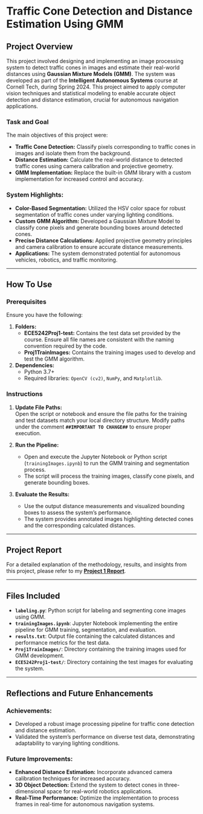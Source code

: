 # Traffic Cone Detection and Distance Estimation Using GMM

## Project Overview  
This project involved designing and implementing an image processing system to detect traffic cones in images and estimate their real-world distances using **Gaussian Mixture Models (GMM)**. The system was developed as part of the **Intelligent Autonomous Systems** course at Cornell Tech, during Spring 2024. This project aimed to apply computer vision techniques and statistical modeling to enable accurate object detection and distance estimation, crucial for autonomous navigation applications.

### Task and Goal  
The main objectives of this project were:
- **Traffic Cone Detection:** Classify pixels corresponding to traffic cones in images and isolate them from the background.  
- **Distance Estimation:** Calculate the real-world distance to detected traffic cones using camera calibration and projective geometry.  
- **GMM Implementation:** Replace the built-in GMM library with a custom implementation for increased control and accuracy.

### System Highlights:
- **Color-Based Segmentation:** Utilized the HSV color space for robust segmentation of traffic cones under varying lighting conditions.  
- **Custom GMM Algorithm:** Developed a Gaussian Mixture Model to classify cone pixels and generate bounding boxes around detected cones.  
- **Precise Distance Calculations:** Applied projective geometry principles and camera calibration to ensure accurate distance measurements.  
- **Applications:** The system demonstrated potential for autonomous vehicles, robotics, and traffic monitoring.

---

## How To Use

### Prerequisites
Ensure you have the following:
1. **Folders:**  
   - **ECE5242Proj1-test:** Contains the test data set provided by the course. Ensure all file names are consistent with the naming convention required by the code.
   - **Proj1TrainImages:** Contains the training images used to develop and test the GMM algorithm.
2. **Dependencies:**  
   - Python 3.7+  
   - Required libraries: `OpenCV (cv2)`, `NumPy`, and `Matplotlib`.  

### Instructions
1. **Update File Paths:**  
   Open the script or notebook and ensure the file paths for the training and test datasets match your local directory structure. Modify paths under the comment **`##IMPORTANT TO CHANGE##`** to ensure proper execution.  

2. **Run the Pipeline:**  
   - Open and execute the Jupyter Notebook or Python script (`trainingImages.ipynb`) to run the GMM training and segmentation process.  
   - The script will process the training images, classify cone pixels, and generate bounding boxes.  

3. **Evaluate the Results:**  
   - Use the output distance measurements and visualized bounding boxes to assess the system’s performance.  
   - The system provides annotated images highlighting detected cones and the corresponding calculated distances.  

---

## Project Report
For a detailed explanation of the methodology, results, and insights from this project, please refer to my **[Project 1 Report](https://github.com/Ruiznogueras05/ECE-5242_Intelligent-Autonomous-Systems-Projects/blob/main/Project1_TrafficConeDetection/media/Project%201%20Report.pdf)**.

---

## Files Included
- **`labeling.py`**: Python script for labeling and segmenting cone images using GMM.  
- **`trainingImages.ipynb`**: Jupyter Notebook implementing the entire pipeline for GMM training, segmentation, and evaluation.  
- **`results.txt`**: Output file containing the calculated distances and performance metrics for the test data.  
- **`Proj1TrainImages/`**: Directory containing the training images used for GMM development.  
- **`ECE5242Proj1-test/`**: Directory containing the test images for evaluating the system.  

---

## Reflections and Future Enhancements
### Achievements:
- Developed a robust image processing pipeline for traffic cone detection and distance estimation.  
- Validated the system’s performance on diverse test data, demonstrating adaptability to varying lighting conditions.  

### Future Improvements:
- **Enhanced Distance Estimation:** Incorporate advanced camera calibration techniques for increased accuracy.  
- **3D Object Detection:** Extend the system to detect cones in three-dimensional space for real-world robotics applications.  
- **Real-Time Performance:** Optimize the implementation to process frames in real-time for autonomous navigation systems.  
